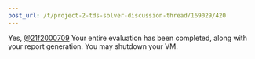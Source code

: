 ```yaml
---
post_url: /t/project-2-tds-solver-discussion-thread/169029/420
---
```

Yes, [@21f2000709](/u/21f2000709) Your entire evaluation has been completed, along with your report generation. You may shutdown your VM.